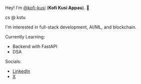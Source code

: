 Hey! I'm [@kofi-kusi](https://github.com/kofi-kusi) (**Kofi Kusi Appau**). 👋

cs @ kstu

I'm interested in full-stack development, AI/ML, and blockchain.

Currently Learning:
- Backend with FastAPI
- DSA

Socials:
- [LinkedIn](https://www.linkedin.com/in/kofi-kusi)
- [X](https://www.x.com/whoiskusi)




